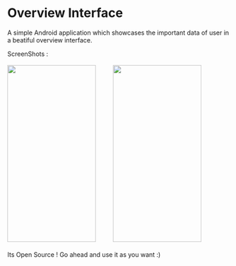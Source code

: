 # Overview Interface

A simple Android application which showcases the important data of user in a beatiful overview interface.

ScreenShots :
<br><br>
<span>
 <img height=400 width=200 src="https://user-images.githubusercontent.com/29357444/106104125-039c4c80-6168-11eb-8d51-cbc02870818a.jpg" />
 </span>
&nbsp;&nbsp;&nbsp;&nbsp;&nbsp;&nbsp;&nbsp;&nbsp;
<span>
 <img height=400 width=200 src="https://user-images.githubusercontent.com/29357444/106104153-0e56e180-6168-11eb-9518-889758eb00ea.jpg" />
 </span>
 <br><br>
Its Open Source ! Go ahead and use it as you want :) 
